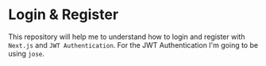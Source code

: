 # Login & Register

This repository will help me to understand how to login and register with `Next.js` and `JWT Authentication`. For the JWT Authentication I'm going to be using `jose`.

